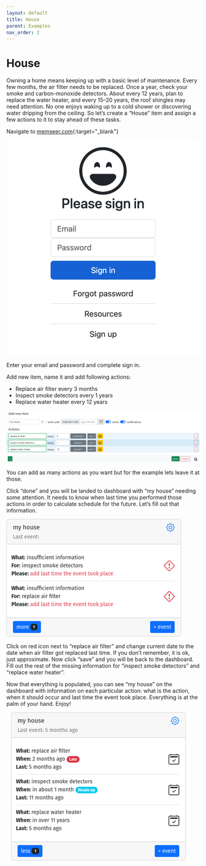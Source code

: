```yaml
---
layout: default 
title: House
parent: Examples
nav_order: 2
---
```


# House

Owning a home means keeping up with a basic level of maintenance. Every few months, the air filter needs to be replaced. Once a year, check your smoke and carbon-monoxide detectors. About every 12 years, plan to replace the water heater, and every 15–20 years, the roof shingles may need attention. No one enjoys waking up to a cold shower or discovering water dripping from the ceiling. So let’s create a “House” item and assign a few actions to it to stay ahead of these tasks.

Navigate to [memseer.com](https://memseer.com){:target="_blank"}

![](../../assets/images/guides/sign_up/signin.jpg)

Enter your email and password and complete sign in.

Add new item, name it and add following actions:

* Replace air filter every 3 months
* Inspect smoke detectors every 1 years
* Replace water heater every 12 years

![](../../assets/images/examples/house/new_item.png)

You can add as many actions as you want but for the example lets leave it at those.

Click “done” and you will be landed to dashboard with “my house” needing some attention. It needs to know when last time you performed those actions in order to
calculate schedule for the future. Let’s fill out that information.

![](../../assets/images/examples/house/insufficient_info.png)

Click on red icon next to “replace air filter” and change current date to the date when air filter got replaced last time. If you don’t remember, it is ok, just
approximate. Now click “save” and you will be back to the dashboard. Fill out the rest of the missing information for “inspect smoke detectors” and “replace
water heater”.

Now that everything is populated, you can see “my house” on the dashboard with information on each particular action: what is the action, when it should occur
and last time the event took place. Everything is at the palm of your hand. Enjoy!

![](../../assets/images/examples/house/dashboard.png)
